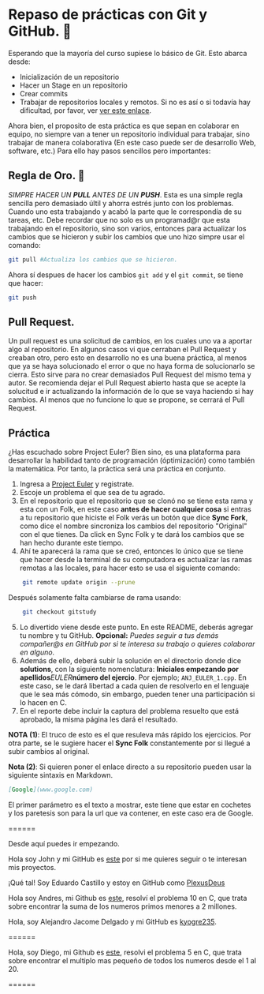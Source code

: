 # Repaso de prácticas con Git y GitHub. 📖

Esperando que la mayoría del curso supiese lo básico de Git. Esto abarca desde:
- Inicialización de un repositorio
- Hacer un Stage en un repositorio
- Crear commits
- Trabajar de repositorios locales y remotos.
Si no es así o si todavía hay dificultad, por favor, ver [ver este enlace](https://git-scm.com/docs).

Ahora bien, el proposito de esta práctica es que sepan en colaborar en equipo, no siempre van a tener un repositorio individual para trabajar, sino trabajar de manera colaborativa (En este caso puede ser de desarrollo Web, software, etc.) Para ello hay pasos sencillos pero importantes:

## Regla de Oro. 🥇
*SIMPRE HACER UN **PULL** ANTES DE UN **PUSH***.
Esta es una simple regla sencilla pero demasiado últil y ahorra estrés junto con los problemas. 
Cuando uno esta trabajando y acabó la parte que le correspondía de su tareas, etc. Debe recordar que no solo es un programad@r que esta trabajando en el repositorio, sino son varios, entonces para actualizar los cambios que se hicieron y subir los cambios que uno hizo simpre usar el comando:

```bash
git pull #Actualiza los cambios que se hicieron.
 ```
Ahora sí despues de hacer los cambios ``git add`` y el ``git commit``, se tiene que hacer:

```bash
git push
```

## Pull Request.
Un pull request es una solicitud de cambios, en los cuales uno va a aportar algo al repositorio. En algunos casos vi que cerraban el Pull Request y creaban otro, pero esto en desarrollo no es una buena práctica, al menos que ya se haya solucionado el error o que no haya forma de solucionarlo se cierra. Esto sirve para no crear demasiados Pull Request del mismo tema y autor. Se recomienda dejar el Pull Request abierto hasta que se acepte la solucitud e ir actualizando la información de lo que se vaya haciendo si hay cambios. Al menos que no funcione lo que se propone, se cerrará el Pull Request.

## Práctica
¿Has escuchado sobre Project Euler? Bien sino, es una plataforma para desarrollar la habilidad tanto de programación (óptimización) como también la matemática.
Por tanto, la práctica será una práctica en conjunto. 

1. Ingresa a [Project Euler](https://projecteuler.net/) y registrate.
2. Escoje un problema el que sea de tu agrado.
3. En el repositorio que el repositorio que se clonó no se tiene esta rama y esta con un Folk, en este caso **antes de hacer cualquier cosa** si entras a tu repositorio que hiciste el Folk verás un botón que dice **Sync Fork**, como dice el nombre sincroniza los cambios del repositorio "Original" con el que tienes. Da click en Sync Folk y te dará los cambios que se han hecho durante este tiempo.
4. Ahí te aparecerá la rama que se creó, entonces lo único que se tiene que hacer desde la terminal de su computadora es actualizar las ramas remotas a las locales, para hacer esto se usa el siguiente comando:
```bash
    git remote update origin --prune
```
Después solamente falta cambiarse de rama usando: 
```bash
    git checkout gitstudy
```
5. Lo divertido viene desde este punto. En este README, deberás agregar tu nombre y tu GitHub. **Opcional:** *Puedes seguir a tus demás compañer@s en GitHub por si te interesa su trabajo o quieres colaborar en alguno*.
6. Además de ello, deberá subir la solución en el directorio donde dice **solutions**, con la siguiente nomenclatura: **Iniciales empezando por apellidos**_EULER_**número del ejercio**. Por ejemplo; `ANJ_EULER_1.cpp`. En este caso, se le dará libertad a cada quien de resolverlo en el lenguaje que le sea más cómodo, sin embargo, pueden tener una participación si lo hacen en C. 
7. En el reporte debe incluir la captura del problema resuelto que está aprobado, la misma página les dará el resultado.

**NOTA (1)**: El truco de esto es el que resuleva más rápido los ejercicios. Por otra parte, se le sugiere hacer el **Sync Folk** constantemente por si llegué a subir cambios al original.

**Nota (2)**: Si quieren poner el enlace directo a su repositorio pueden usar la siguiente sintaxis en Markdown.

```markdown
[Google](www.google.com)
```
El primer parámetro es el texto a mostrar, este tiene que estar en cochetes y los paretesis son para la url que va contener, en este caso era de Google.

======

Desde aquí puedes ir empezando.


Hola soy John y mi GitHub es [este](https://github.com/JohnKun136NVCP) por si me quieres seguir o te interesan mis proyectos.

¡Qué tal! Soy Eduardo Castillo y estoy en GitHub como [PlexusDeus](https://github.com/PlexusDeus)

Hola soy Andres, mi Github es [este](https://github.com/AndresCataneo), resolví el problema 10 en C, que trata sobre encontrar la suma de los numeros primos menores a 2 millones.

Hola, soy Alejandro Jacome Delgado y mi GitHub es [kyogre235](https://github.com/kyogre235).

======

Hola, soy Diego, mi Github es [este](https://github.com/Sloot25), resolvi el problema 5 en C, que trata sobre encontrar el multiplo mas pequeño de todos los numeros desde el 1 al 20.

======
